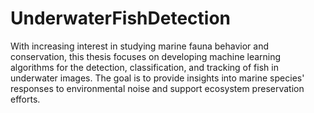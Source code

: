 # UnderwaterFishDetection
With increasing interest in studying marine fauna behavior and conservation, this thesis focuses on developing machine learning algorithms for the detection, classification, and tracking of fish in underwater images. The goal is to provide insights into marine species' responses to environmental noise and support ecosystem preservation efforts.
